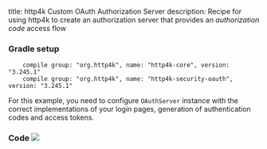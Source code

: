 title: http4k Custom OAuth Authorization Server
description: Recipe for using http4k to create an authorization server that provides an *authorization code* access flow

### Gradle setup
```
    compile group: "org.http4k", name: "http4k-core", version: "3.245.1"
    compile group: "org.http4k", name: "http4k-security-oauth", version: "3.245.1"
```

For this example, you need to configure `OAuthServer` instance with the correct implementations of your login pages, generation of authentication codes and access tokens.

### Code [<img class="octocat" src="/img/octocat-32.png"/>](https://github.com/http4k/http4k/blob/master/src/docs/cookbook/basic_oauth_authorization_server/example.kt)

<script src="https://gist-it.appspot.com/https://github.com/http4k/http4k/blob/master/src/docs/cookbook/basic_oauth_authorization_server/example.kt"></script>
